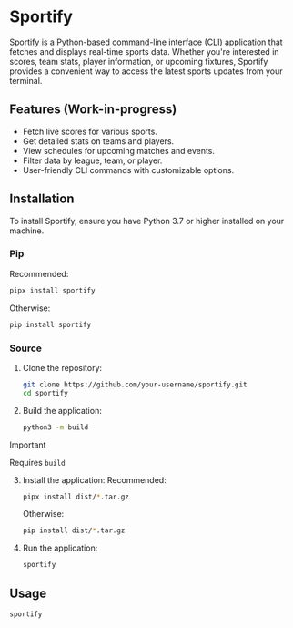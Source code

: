 # Sportify

Sportify is a Python-based command-line interface (CLI) application that fetches and displays real-time sports data. Whether you're interested in scores, team stats, player information, or upcoming fixtures, Sportify provides a convenient way to access the latest sports updates from your terminal.

## Features (Work-in-progress)

- Fetch live scores for various sports.
- Get detailed stats on teams and players.
- View schedules for upcoming matches and events.
- Filter data by league, team, or player.
- User-friendly CLI commands with customizable options.

## Installation

To install Sportify, ensure you have Python 3.7 or higher installed on your machine.

### Pip

Recommended:
```bash
pipx install sportify
```

Otherwise:
```bash
pip install sportify
```

### Source

1. Clone the repository:
    ```bash
    git clone https://github.com/your-username/sportify.git
    cd sportify
    ```

2. Build the application:
    ```bash
    python3 -m build
    ```
> [!IMPORTANT]
> Requires `build`

3. Install the application:
    Recommended:
    ```bash
    pipx install dist/*.tar.gz
    ```
    Otherwise:
    ```bash
    pip install dist/*.tar.gz
    ```

4. Run the application:
    ```bash
    sportify
    ```

## Usage

```bash
sportify
```

